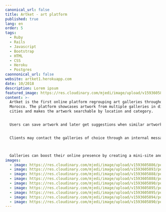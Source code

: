 ```yaml
---
canonical_url: false
title: Artket - art platform
published: true
lang: en
order: 5
tags:
  - Ruby
  - Rails
  - Javascript
  - Bootstrap
  - HTML
  - CSS
  - Heroku
  - Postgres
caonnonical_url: false
website: artket1.herokuapp.com
date: 10/2018
description: Lorem ipsum
featured_image: https://res.cloudinary.com/mjedi/image/upload/v1593605886/portfolio/artket.png
content: >-
  Artket is the first online platform regrouping art galleries throughout
  Morocco. The platform showcases artwork from multiple galleries in different
  cities and makes the artwork searchable by location and category.


  Users can save artwork and later get suggestions when similar artwork is added to the website.


  Clients may contact the galleries of choice through an internal messaging system in order to discuss purchasing details.



  Galleries can boost their online presence by creating a mini-site and promoting upcoming events and exhibitions. They can manage their presence through a private members area where they can add artwork, artists and exhibitions.
images:
  - image: https://res.cloudinary.com/mjedi/image/upload/v1593605886/portfolio/artket.png
  - image: https://res.cloudinary.com/mjedi/image/upload/v1593605893/portfolio/artket2.png
  - image: https://res.cloudinary.com/mjedi/image/upload/v1593605888/portfolio/artket3.png
  - image: https://res.cloudinary.com/mjedi/image/upload/v1593605888/portfolio/artket4.png
  - image: https://res.cloudinary.com/mjedi/image/upload/v1593605890/portfolio/artket5.png
  - image: https://res.cloudinary.com/mjedi/image/upload/v1593605895/portfolio/artket6.png
  - image: https://res.cloudinary.com/mjedi/image/upload/v1593605895/portfolio/artket7.png
  - image: https://res.cloudinary.com/mjedi/image/upload/v1593605894/portfolio/artket8.png
  - image: https://res.cloudinary.com/mjedi/image/upload/v1593605890/portfolio/artket9.png
---
```

